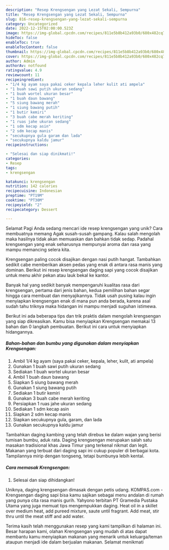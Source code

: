 ```yaml
---
description: "Resep Krengsengan yang Lezat Sekali, Sempurna"
title: "Resep Krengsengan yang Lezat Sekali, Sempurna"
slug: 816-resep-krengsengan-yang-lezat-sekali-sempurna
category: Uncategorized
date: 2022-12-15T02:00:00.523Z
image: https://img-global.cpcdn.com/recipes/811e5b8b412a93b0/680x482cq70/krengsengan-foto-resep-utama.jpg
hideToc: false
enableToc: true
enableTocContent: false
thumbnail: https://img-global.cpcdn.com/recipes/811e5b8b412a93b0/680x482cq70/krengsengan-foto-resep-utama.jpg
cover: https://img-global.cpcdn.com/recipes/811e5b8b412a93b0/680x482cq70/krengsengan-foto-resep-utama.jpg
author: Admin
authorAv: notfound
ratingvalue: 4.9
reviewcount: 11
recipeingredient:
- "1/4 kg ayam saya pakai ceker kepala leher kulit ati ampela"
- "1 buah sawi putih ukuran sedang"
- "1 buah wortel ukuran besar"
- "1 buah daun bawang"
- "5 siung bawang merah"
- "1 siung bawang putih"
- "1 butir kemiri"
- "3 buah cabe merah keriting"
- "1 ruas jahe ukuran sedang"
- "1 sdm kecap asin"
- "2 sdm kecap manis"
- "secukupnya gula garam dan lada"
- "secukupnya kaldu jamur"
recipeinstructions:

- "Selesai dan siap dinikmati!"
categories:
- Resep
tags:
- krengsengan

katakunci: krengsengan 
nutrition: 142 calories
recipecuisine: Indonesian
preptime: "PT19M"
cooktime: "PT30M"
recipeyield: "2"
recipecategory: Dessert

---
```



Selamat Pagi Anda sedang mencari ide resep krengsengan yang unik? Cara membuatnya memang Agak susah-susah gampang. Kalau salah mengolah maka hasilnya tidak akan memuaskan dan bahkan tidak sedap. Padahal krengsengan yang enak seharusnya mempunyai aroma dan rasa yang mampu memancing selera kita.


Krengsengan paling cocok disajikan dengan nasi putih hangat. Tambahkan sedikit cabe memberikan aksen pedas yang enak di antara rasa manis yang dominan. Berikut ini resep krengsengan daging sapi yang cocok disajikan untuk menu akhir pekan atau lauk bekal ke kantor.

Banyak hal yang sedikit banyak mempengaruhi kualitas rasa dari krengsengan, pertama dari jenis bahan, kedua pemilihan bahan segar hingga cara membuat dan menyajikannya. Tidak usah pusing kalau ingin menyiapkan krengsengan enak di mana pun anda berada, karena asal sudah tahu triknya maka hidangan ini mampu menjadi suguhan istimewa.


Berikut ini ada beberapa tips dan trik praktis dalam mengolah krengsengan yang siap dikreasikan. Kamu bisa menyiapkan Krengsengan memakai 13 bahan dan 0 langkah pembuatan. Berikut ini cara untuk menyiapkan hidangannya.

<!--inarticleads1-->

##### Bahan-bahan dan bumbu yang digunakan dalam menyiapkan Krengsengan:

1. Ambil 1/4 kg ayam (saya pakai ceker, kepala, leher, kulit, ati ampela)
1. Gunakan 1 buah sawi putih ukuran sedang
1. Sediakan 1 buah wortel ukuran besar
1. Ambil 1 buah daun bawang
1. Siapkan 5 siung bawang merah
1. Gunakan 1 siung bawang putih
1. Sediakan 1 butir kemiri
1. Gunakan 3 buah cabe merah keriting
1. Persiapkan 1 ruas jahe ukuran sedang
1. Sediakan 1 sdm kecap asin
1. Siapkan 2 sdm kecap manis
1. Siapkan secukupnya gula, garam, dan lada
1. Gunakan secukupnya kaldu jamur


Tambahkan daging kambing yang telah direbus ke dalam wajan yang berisi tumisan bumbu, aduk rata. Daging krengsengan merupakan salah satu masakan tradisional khas Jawa Timur yang terkenal nikmat dan legit. Makanan yang terbuat dari daging sapi ini cukup populer di berbagai kota. Tampilannya mirip dengan tongseng, tetapi bumbunya lebih kental. 

<!--inarticleads2-->

##### Cara memasak Krengsengan:


1. Selesai dan siap dihidangkan!

Uniknya, daging krengsengan dimasak dengan petis udang. KOMPAS.com - Krengsengan daging sapi bisa kamu sajikan sebagai menu andalan di rumah yang punya cita rasa manis gurih. Yahyono terbitan PT Gramedia Pustaka Utama yang juga memuat tips mengempukkan daging. Heat oil in a skillet over medium heat, add pureed mixture, saute until fragrant. Add meat, stir thru until the meat stiff and add water. 

Terima kasih telah menggunakan resep yang kami tampilkan di halaman ini. Besar harapan kami, olahan Krengsengan yang mudah di atas dapat membantu kamu menyiapkan makanan yang menarik untuk keluarga/teman ataupun menjadi ide dalam berjualan makanan. Selamat menikmati
